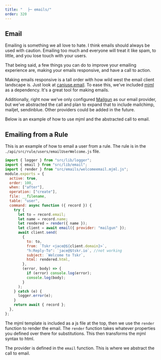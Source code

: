 ```yaml
---
title: "⠀⠀├─ emails/"
order: 320
---
```


## Email

Emailing is something we all love to hate. I think emails should always be used with caution. Emailing too much and everyone will treat it like spam, to little, and you lose touch with your users.

That being said, a few things you can do to improve your emailing experience are, making your emails responsive, and have a call to action.

Making emails responsive is a tall order with how wild west the email client landscape is. Just look at [caniuse.email](https://caniuse.email/). To ease this, we've included [mjml](https://mjml.io) as a dependency. It's a great tool for making emails.

Additionally, right now we've only configured [Mailgun](https://mailgun.com) as our email provider, but we've abstracted the call and plan to expand that to include mailchimp, mailjet, sendinblue. Other providers could be added in the future.

Below is an example of how to use mjml and the abstracted call to email.

## Emailing from a Rule

This is an example of how to email a user from a rule. The rule is in the `./api/src/rule/users/emailUserWelcome.js` file.

```js
import { logger } from "src/lib/logger";
import { email } from "src/lib/email";
import { render } from "src/emails/welcomeemail.mjml.js";
module.exports = {
  active: true,
  order: 100,
  when: ["after"],
  operation: ["create"],
  file: __filename,
  table: "user",
  command: async function ({ record }) {
    try {
      let to = record.email;
      let name = record.name;
      let rendered = render({ name });
      let client = await email({ provider: "mailgun" });
      await client.send(
        {
          to: to,
          from: `Tskr <jace@${client.domain}>`,
          "h:Reply-To": `jace@$tskr.io`, //not working
          subject: `Welcome to Tskr`,
          html: rendered.html,
        },
        (error, body) => {
          if (error) console.log(error);
          console.log(body);
        }
      );
    } catch (e) {
      logger.error(e);
    }
    return await { record };
  },
};
```

The mjml template is included as a js file at the top, then we use the `render` function to render the email. The `render` function takes whatever properties you defined over there for substitutions. This then transforms the mjml syntax to html.

The provider is defined in the `email` function. This is where we abstract the call to email.